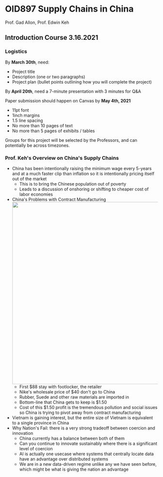 # OID897 Supply Chains in China

Prof. Gad Allon, Prof. Edwin Keh

## Introduction Course 3.16.2021

### Logistics

By **March 30th**, need:

- Project title
- Description (one or two paragraphs)
- Project plan (bullet points outlining how you will complete the project)

By **April 20th**, need a 7-minute presentation with 3 minutes for Q&A

Paper submission should happen on Canvas by **May 4th, 2021**

- 11pt font
- 1inch margins
- 1.5 line spacing
- No more than 10 pages of text
- No more than 5 pages of exhibits / tables

Groups for this project will be selected by the Professors, and can potentially
be across timezones.

### Prof. Keh's Overview on China's Supply Chains

- China has been intentionally raising the minimum wage every 5-years and at a much
faster clip than inflation so it is intentionally pricing itself out of the market
	- This is to bring the Chinese population out of poverty
	- Leads to a discussion of onshoring or shifting to cheaper cost of labor economies
- China's Problems with Contract Manufacturing
	<img src="imgs/shoes.png" width=600px>
	- First $88 stay with footlocker, the retailer
	- Nike's wholesale price of $40 don't go to China
	- Rubber, Suede and other raw materials are imported in
	- Bottom-line that China gets to keep is $1.50
	- Cost of this $1.50 profit is the tremendous pollution and social issues so 
		China is trying to pivot away from contract manufacturing
- Vietnam is gaining interest, but the entire size of Vietnam is equivalent to 
	a single province in China
- Why Nation's Fail: there is a very strong tradeoff between coercion and innovation
	- China currently has a balance between both of them
	- Can you continue to innovate sustainably where there is a significant level of coercion
	- AI is actually one usecase where systems that centrally locate data have an 
		advantage over distributed systems
	- We are in a new data-driven regime unlike any we have seen before, which might be 
		what is giving the nation an advantage

